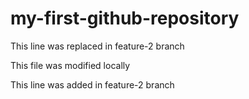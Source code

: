 # my-first-github-repository
This line was replaced in feature-2 branch

This file was modified locally

This line was added in feature-2 branch